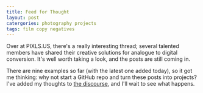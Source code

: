 ```yaml
---
title: Feed for Thought
layout: post
catergories: photography projects
tags: film copy negatives
---
```


Over at PIXLS.US, there's a really interesting thread; several talented members have shared their creative  solutions for analogue to digital conversion. It's well worth taking a look, and the posts are still coming in.

<!-- <div>
<center>
<img src="https://pixls.us/images/pixls.us-logo-url.svg" style="padding-top: 15px; padding-bottom: 30px;" class="align-center" alt="PIXLS.US Logo" width="160">
</center>
</div> -->

There are nine examples so far (with the latest one added today), so it got me thinking: why not start a GitHub repo and turn these posts into projects? I've added my thoughts to [the discourse](https://discuss.pixls.us/t/diy-copy-stand-for-dslr-scanning/14833/71), and I'll wait to see what happens.
